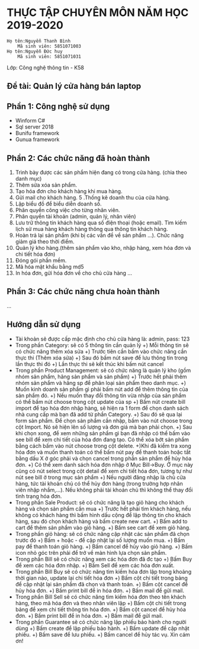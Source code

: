 # THỰC TẬP CHUYÊN MÔN NĂM HỌC 2019-2020
	Họ tên:Nguyễn Thanh Bình
		Mã sinh viên: 5851071003
	Họ tên:Nguyễn Đức huy
		Mã sinh viên: 5851071031
Lớp: Công nghệ thông tin - K58
## Đề tài: Quản lý cửa hàng bán laptop
## Phần 1: Công nghệ sử dụng
- Winform C#
- Sql server 2018
- Bunifu framework
- Gunua framework
## Phần 2: Các chức năng đã hoàn thành
1. Trình bày được các sản phẩm hiện đang có trong cửa hàng. (chia theo danh mục)
2. Thêm sửa xóa sản phẩm.
3. Tạo hóa đơn cho khách hàng khi mua hàng.
4. Gửi mail cho khách hàng.
5 .Thống kê doanh thu của cửa hàng.
6. Lập biểu đồ để biểu diễn doanh số.
7. Phân quyền công việc cho từng nhân viên.
8. Phân quyền tài khoản (admin, quản lý, nhân viên)
9. Lưu trữ thông tin khách hàng qua số điện thoại (hoặc email). Tìm kiếm lịch sử mua hàng khách hàng thông qua thông tin khách hàng.
10. Hoàn trả lại sản phẩm (khi bị các vấn đề về sản phẩm …). Chức năng giảm giá theo thời điểm.
11. Quản lý kho hàng.(thêm sản phẩm vào kho, nhập hàng, xem hóa đơn và chi tiết hóa đơn)
12. Đóng gói phần mềm.
13. Mã hóa mật khẩu bằng md5
14. In hóa đơn, gửi hóa đơn về cho chủ cửa hàng
...
## Phần 3: Các chức năng chưa hoàn thành

...
## Hướng dẫn sử dụng
- Tài khoản sẽ được cấp mặc định cho chủ cửa hàng là: admin, pass: 123
- Trong phần Category: sẽ có 5 thông tin cần quản lý
	+) Mỗi thông tin sẽ có chức năng thêm xóa sửa
	+) Trước tiên cần bấm vào chức năng cần thực thi (Thêm xóa sửa)
	+) Sau đó bấm nút save để lưu thông tin trong lần thực thi đó
	+) Lần thực thi sẽ kết thúc khi bấm nút cancel
- Trong phần Product Management: sẽ có chức năng là quản lý kho (gồm nhóm sản phẩm, hãng sản phẩm và sản phẩm)
	+) Trước hết phải thêm nhóm sản phẩm và hãng sp để phân loại sản phẩm theo danh mục.
	+) Muốn kinh doanh sản phẩm gì phải bấm nút add để thêm thông tin của sản phẩm đó.
	+) Nếu muốn thay đổi thông tin vừa nhập của sản phẩm có thể bấm nút choose trong cột update của sp
	+) Bấm nút create bill import để tạo hóa đơn nhập hàng, sẽ hiện ra 1 form để chọn danh sách nhà cung cấp mà bạn đã add từ phần Category.
	+) Sau đó sẽ qua lại form sản phẩm. Để chọn sản phẩm cần nhập, bấm vào nút choose trong cột Import. Nó sẽ hiện lên số lượng và đơn giá mà bạn phải chọn.
	+) Sau khi chọn xong, để xem những sản phẩm gì bạn đã nhập có thể bấm vào see bill để xem chi tiết của hóa đơn đang tạo. Có thể xóa bớt sản phẩm bằng cách bấm vào nút choose trong cột delete.
	+)Khi đã kiểm tra xong hóa đơn và muốn thanh toán có thể bấm nút pay để thanh toán hoặc tắt bằng dấu X ở góc phải và chọn cancel trong phần sản phẩm để hủy hóa đơn.
	+) Có thể xem danh sách hóa đơn nhập ở Mục Bill->Buy. Ở mục này cũng có nút select trong cột detail để xem chi tiết hóa đơn, tương tự như nút see bill ở trong mục sản phẩm
	+) Nếu người đăng nhập là chủ cửa hàng, tức tài khoản chủ có thể hủy đơn hàng (trong trường hợp nhân viên nhập nhầm,...). Nếu không phải tài khoản chủ thì không thể thay đổi tình trạng hóa đơn.
- Trong phần Sale Product: sẽ có chức năng là tạo giỏ hàng cho khách hàng và chọn sản phẩm cần mua
	+) Trước hết phải tìm khách hàng, nếu không có khách hàng thì bấm hình dấu cộng để lập thông tin cho khách hàng, sau đó chọn khách hàng và bấm create new cart.
	+) Bấm add to cart để thêm sản phẩm vào giỏ hàng.
	+) Bấm see cart để xem giỏ hàng.
- Trong phần giỏ hàng: sẽ có chức năng cập nhật các sản phẩm đã chọn trước đó
	+) Bấm + hoặc - để cập nhật lại số lượng muốn mua.
	+) Bấm pay để thanh toán giỏ hàng.
	+) Bấm cancel để hủy vào giỏ hàng.
	+) Bấm icon nhỏ góc trên phải để trở về màn hình lựa chọn sản phẩm.
- Trong phần Bill sẽ có chức năng xem các hóa đơn đã đc tạo
	+) Bấm Buy để xem các hóa đơn nhập.
	+) Bấm Sell để xem các hóa đơn xuất.
- Trong phần Bill Buy sẽ có chức năng tìm kiếm hóa đơn lập trong khoảng thời gian nào, update lại chi tiết hóa đơn
	+) Bấm cột chi tiết trong bảng để cập nhật lại sản phẩm đã chọn và thanh toán.
	+) Bấm cột cancel để hủy hóa đơn.
	+) Bấm print bill để in hóa đơn.
	+) Bấm mail để gửi mail.
- Trong phần Bill Sell sẽ có chức năng tìm kiếm hóa đơn theo tên khách hàng, theo mã hóa đơn và theo nhân viên lập
	+) Bấm cột chi tiết trong bảng để xem chi tiết thông tin hóa đơn.
	+) Bấm cột cancel để hủy hóa đơn.
	+) Bấm print bill để in hóa đơn.
	+) Bấm mail để gửi mail.
- Trong phần Guarantee sẽ có chức năng lập phiếu bảo hành cho người dùng
	+) Bấm create để lập phiếu bảo hành.
	+) Bấm update để cập nhật phiếu.
	+) Bấm save để lưu phiếu.
	+) Bấm cancel để hủy tác vụ.
Xin cám ơn!
	